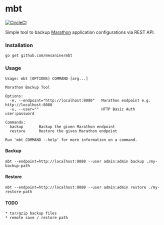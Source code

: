 # mbt

[![CircleCI](https://img.shields.io/circleci/project/github/mesanine/mbt.svg)]()

Simple tool to backup [Marathon](https://mesosphere.github.io/marathon/) 
application configurations via REST API. 

### Installation

    go get github.com/mesanine/mbt
    

### Usage


    Usage: mbt [OPTIONS] COMMAND [arg...]

    Marathon Backup Tool

    Options:
      -e, --endpoint="http://localhost:8080"   Marathon endpoint e.g. http://localhost:8080
      -u, --user=""                            HTTP Basic Auth user:password

    Commands:
      backup       Backup the given Marathon endpoint
      restore      Restore the given Marathon endpoint

    Run 'mbt COMMAND --help' for more information on a command.

#### Backup

    mbt --endpoint=http://localhost:8080 --user admin:admin backup ./my-backup-path
    
#### Restore

    mbt --endpoint=http://localhost:8080 --user admin:admin restore ./my-restore-path


#### TODO

    * tar/gzip backup files
    * remote save / restore path
